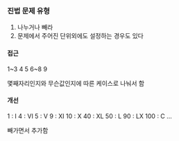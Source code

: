 ### 진법 문제 유형

1. 나누거나 빼라
2. 문제에서 주어진 단위외에도 설정하는 경우도 있다



#### 접근

1~3 
4
5
6~8
9

몇째자리인지와 무슨값인지에 따른 케이스로 나눠서 함



#### 개선 

1 : I
4 : VI
5 : V
9 : XI
10 : X
40 : XL
50 : L
90 : LX
100 : C
...

빼가면서 추가함







